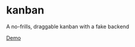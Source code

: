 # kanban
A no-frills, draggable kanban with a fake backend

[Demo](http://keeler-kanban.herokuapp.com/)
